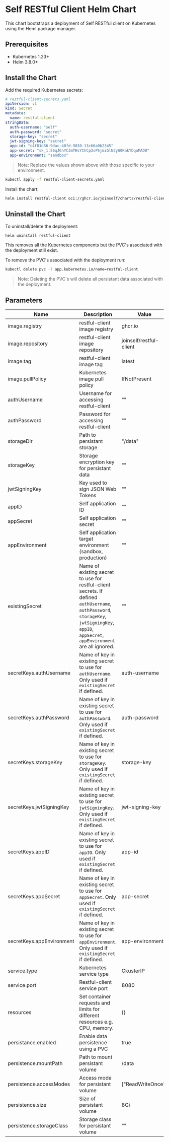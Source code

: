 # Self RESTful Client Helm Chart

This chart bootstraps a deployment of Self RESTful client on Kubernetes using the Heml package manager.

## Prerequisites
- Kubernetes 1.23+
- Helm 3.8.0+

## Install the Chart

Add the required Kubernetes secrets:
```yaml
# restful-client-secrets.yaml
apiVersion: v1
kind: Secret
metadata:
  name: restful-client
stringData:
  auth-username: "self"
  auth-password: "secret"
  storage-key: "secret"
  jwt-signing-key: "secret"
  app-id: "c4f81d86-9dac-40fd-9830-13c66a0b2345"
  app-secret: "sk_1:56qJGhYCJmTHsYChCp3sPSjmiGlN2yG0KakYDquMAD0"
  app-environment: "sandbox"
```
> Note: Replace the values shown above with those specific to your environment.

```bash
kubectl apply -f restful-client-secrets.yaml
```

Install the chart:
```bash
helm install restful-client oci://ghcr.io/joinself/charts/restful-client --set existingSecret=restful-client
```

## Uninstall the Chart

To uninstall/delete the deployment:
```bash
helm uninstall restful-client
```

This removes all the Kubernetes components but the PVC's associated with the deployment still exist.

To remove the PVC's associated with the deployment run:
```bash
kubectl delete pvc -l app.kubernetes.io/name=restful-client
```
> Note: Deleting the PVC's will delete all persistant data associated with the deployment.

## Parameters

| Name | Description | Value |
|------|-------------|-------|
| image.registry | restful-client image registry | ghcr.io |
| image.repository | restful-client image repository | joinself/restful-client |
| image.tag | restful-client image tag | latest |
| image.pullPolicy | Kubernetes image pull policy | IfNotPresent |
| authUsername | Username for accessing restful-client | "" |
| authPassword | Password for accessing restful-client | "" |
| storageDir | Path to persistant storage | "/data" |
| storageKey | Storage encryption key for persistant data | "" |
| jwtSigningKey | Key used to sign JSON Web Tokens | "" |
| appID | Self application ID | "" |
| appSecret | Self application secret | "" |
| appEnvironment | Self application target environment (sandbox, production) | "" |
| existingSecret | Name of existing secret to use for restful-client secrets. If defined `authUsername`, `authPassword`, `storageKey`, `jwtSigningKey`, `appID`, `appSecret`, `appEnvironment` are all ignored. | "" |
| secretKeys.authUsername | Name of key in existing secret to use for `authUsername`. Only used if `existingSecret` if defined. | auth-username |
| secretKeys.authPassword | Name of key in existing secret to use for `authPassword`. Only used if `existingSecret` if defined. | auth-password |
| secretKeys.storageKey | Name of key in existing secret to use for `storageKey`. Only used if `existingSecret` if defined. | storage-key |
| secretKeys.jwtSigningKey | Name of key in existing secret to use for `jwtSigningKey`. Only used if `existingSecret` if defined. | jwt-signing-key |
| secretKeys.appID | Name of key in existing secret to use for `appID`. Only used if `existingSecret` if defined. | app-id |
| secretKeys.appSecret | Name of key in existing secret to use for `appSecret`. Only used if `existingSecret` if defined. | app-secret |
| secretKeys.appEnvironment | Name of key in existing secret to use for `appEnvironment`. Only used if `existingSecret` if defined. | app-environment |
| service.type | Kubernetes service type | CkusterIP |
| service.port | Restful-client service port | 8080 |
| resources | Set container requests and limits for different resources e.g. CPU, memory. | {} |
| persistance.enabled | Enable data persistence using a PVC | true |
| persistence.mountPath | Path to mount persistant volume | /data |
| persistence.accessModes | Access mode for persistant volume | ["ReadWriteOnce"] |
| persistence.size | Size of persistant volume | 8Gi |
| persistence.storageClass | Storage class for persistant volume | "" |
